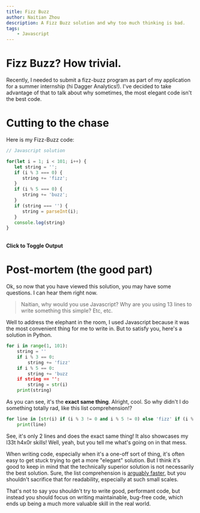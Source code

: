 ```yaml
---
title: Fizz Buzz
author: Naitian Zhou
description: A Fizz Buzz solution and why too much thinking is bad.
tags:
    - Javascript
---
```


# Fizz Buzz? How trivial.

Recently, I needed to submit a fizz-buzz program as part of my application for a
summer internship (hi Dagger Analytics!). I've decided to take advantage of that
to talk about why sometimes, the most elegant code isn't the best code.

# Cutting to the chase

Here is my Fizz-Buzz code:

```javascript
// Javascript solution

for(let i = 1; i < 101; i++) {
   let string = '';
   if (i % 3 === 0) {
      string += 'fizz';
   }
   if (i % 5 === 0) {
      string += 'buzz';
   }
   if (string === '') {
      string = parseInt(i);
   }
   console.log(string)
}
```

<div id="output">
<br>
<b style="cursor: pointer">Click to Toggle Output</b>
<div style="overflow: hidden" id="actualOutput">
</div>
</div>

<script>

window.onload = function () {
   let open = false;
   let out = document.querySelector('#actualOutput');
   out.style.height = 0;
   document.querySelector('#output > b').addEventListener('click', () => {
      if (open) {
         out.style.height = 0;
      } else {
         out.style.height = '100%';
      }
      open = !open;
   })
   for(let i = 1; i < 101; i++) {
      let string = '';
      if (i % 3 === 0) {
         string += 'fizz';
      }
      if (i % 5 === 0) {
         string += 'buzz';
      }
      if (string === '') {
         string = parseInt(i);
      }
      out.innerHTML += "<br />" + string;
      console.log(string);
   }
}

</script>

# Post-mortem (the good part)

Ok, so now that you have viewed this solution, you may have some questions. I
can hear them right now.

> Naitian, why would you use Javascript? Why are you using 13 lines to write
> something this simple? Etc, etc.

Well to address the elephant in the room, I used Javascript because it was the
most convenient thing for me to write in. But to satisfy you, here's a solution
in Python.

```python
for i in range(1, 101):
    string = ''
    if i % 3 == 0:
        string += 'fizz'
    if i % 5 == 0:
        string += 'buzz
    if string == '':
        string = str(i)
    print(string)
```

As you can see, it's the **exact same thing**. Alright, cool. So why didn't I do
something totally rad, like this list comprehension!?

```python
for line in [str(i) if (i % 3 != 0 and i % 5 != 0) else 'fizz' if (i % 3 == 0) else 'buzz' if (i % 5 == 0) else 'fizzbuzz' for i in range(1, 101)]:
    print(line)
```

See, it's only 2 lines and does the exact same thing! It also showcases my l33t
h4x0r skills! Well, yeah, but you tell me what's going on in that mess.

When writing code, especially when it's a one-off sort of thing, it's often easy
to get stuck trying to get a more "elegant" solution. But I think it's good to
keep in mind that the technically superior solution is not necessarily the best
solution. Sure, the list comprehension is [arguably
faster](http://stackoverflow.com/questions/22108488/are-list-comprehensions-and-functional-functions-faster-than-for-loops), but you shouldn't sacrifice that for readability, especially at such small scales.

That's not to say you shouldn't try to write good, performant code, but instead
you should focus on writing maintainable, bug-free code, which ends up being a
much more valuable skill in the real world.
